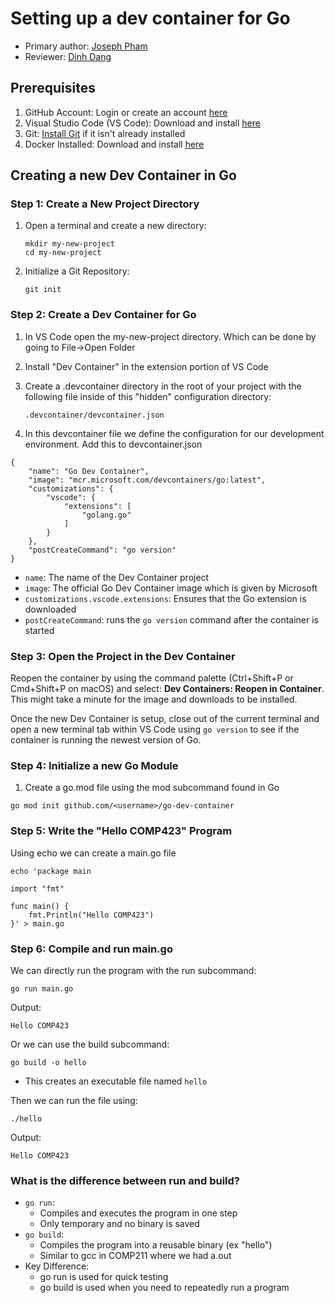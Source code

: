 # **Setting up a dev container for Go**

* Primary author: [Joseph Pham](https://github.com/jhphamunc)
* Reviewer: [Dinh Dang](https://github.com/dinhduedang)

## Prerequisites

1. GitHub Account: Login or create an account [here](https://github.com/)
2. Visual Studio Code (VS Code): Download and install [here](https://code.visualstudio.com/)
3. Git: [Install Git](https://git-scm.com/book/en/v2/Getting-Started-Installing-Git) if it isn't already installed
4. Docker Installed: Download and install [here](https://www.docker.com/products/docker-desktop/)

## **Creating a new Dev Container in Go**

### Step 1: Create a New Project Directory

1. Open a terminal and create a new directory:  
    ```title="bash"
    mkdir my-new-project
    cd my-new-project 
    ```

2. Initialize a Git Repository:  
    ```title="bash"
    git init  
    ```

### Step 2: Create a Dev Container for Go

1. In VS Code open the my-new-project directory. Which can be done by going to File->Open Folder

2. Install "Dev Container" in the extension portion of VS Code

3. Create a .devcontainer directory in the root of your project with the following file inside of this "hidden" configuration directory:
    ```  
    .devcontainer/devcontainer.json
    ```

4. In this devcontainer file we define the configuration for our development environment. Add this to devcontainer.json
```
{
    "name": "Go Dev Container",
    "image": "mcr.microsoft.com/devcontainers/go:latest",
    "customizations": {
        "vscode": {
            "extensions": [
                "golang.go"
            ]
        }
    },
    "postCreateCommand": "go version"
}
```

- ```name```: The name of the Dev Container project
- ```image```: The official Go Dev Container image which is given by Microsoft
- ```customizations.vscode.extensions```: Ensures that the Go extension is downloaded
- ```postCreateCommand```: runs the ```go version``` command after the container is started

### Step 3: Open the Project in the Dev Container

Reopen the container by using the command palette (Ctrl+Shift+P or Cmd+Shift+P on macOS) and select: **Dev Containers: Reopen in Container**. This might take a minute for the image and downloads to be installed.

Once the new Dev Container is setup, close out of the current terminal and open a new terminal tab within VS Code using ```go version``` to see if the container is running the newest version of Go.

### Step 4: Initialize a new Go Module

1. Create a go.mod file using the mod subcommand found in Go  
```
go mod init github.com/<username>/go-dev-container
```

### Step 5: Write the "Hello COMP423" Program

Using echo we can create a main.go file

```title="bash"
echo 'package main

import "fmt"

func main() {
    fmt.Println("Hello COMP423")
}' > main.go
```

### Step 6: Compile and run main.go

We can directly run the program with the run subcommand:
```title="bash"
go run main.go
```
Output:
```
Hello COMP423
```
Or we can use the build subcommand:
```title="bash"
go build -o hello
```
- This creates an executable file named ```hello```   

Then we can run the file using:
```title="bash"
./hello
```
Output:
```
Hello COMP423
```

### What is the difference between run and build?
- ```go run```:  
    - Compiles and executes the program in one step
    - Only temporary and no binary is saved
- ```go build```:  
    - Compiles the program into a reusable binary (ex "hello")
    - Similar to gcc in COMP211 where we had a.out
- Key Difference:  
    - go run is used for quick testing
    - go build is used when you need to repeatedly run a program